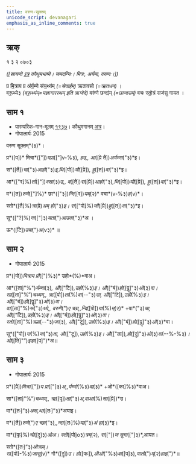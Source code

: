 ```yaml
---
title: वरुण-सूक्तम्  
unicode_script: devanagari  
emphasis_as_inline_comments: true
---   
```


## ऋक्

१ ३ २ ०७०३  

*([सायणो [ऽत्र](https://archive.org/details/SamaVedaSanhitaWithSayanabhashyaVolume1SatyavrataSamasrami1874bis/page/n581&sa=D&ust=1542425956431000) कौथुमभाष्ये। जमदग्निः। मित्रः, अर्यमा, वरुणः।])*

प्र मि॒त्राय प्र अ॑र्य॒म्णे स॑च॒थ्य॑म् *(=सेवार्हम्)* ऋतावसो *(=ऋतधन)* ।  
वरू॒थ्ये३ *(वरू॒थ्य॑म्=यज्ञागारस्थम् इति ऋग्वेदे)* वरु॑णे छन्द्य॑म् *(=छान्दसम्)* वचः  स्तो॒त्रं राज॑सु गायत ।

## साम १

- पारम्परिक-गान-मूलम् [१९३७](https://archive.org/stream/sAmaveda-jaiminIya-paravastu-paramparA-docs/UDAKA%20SAANTHI%20SAAMAANI#page/n1/mode/1up&sa=D&ust=1542425956431000)। कौथुमगानम् [अत्र](https://archive.org/details/SamaVedaSanhitaWithSayanabhashyaVolume1SatyavrataSamasrami1874bis/page/n581&sa=D&ust=1542425956432000)।
- गोपालार्यः 2015  
<div class="audioEmbed" src="https://archive
.org/download/jaiminIya-sAma-gAna-paravastu-tradition-gopAla-2015/varuNa-sUktam-1.mp3"></div>

वरुण सूक्तम्*(३)*।

प्र*([प])* मित्रा*(["])*यप्रा*(["]v-%३)*, हउ,, आ*([प्रे तै])*अर्यम्णा*("३)*इ।

स*([तै])*चा*("३)*आहो*("३)*इ,थि*([पो])*यौ*([प्रे])*, हु*([त])*वा*("३)*इ।

आ*(["र]%)*र्ता*(["])*वसा*(३)*उ,, व*([तै])*रा*([प्रे])*आहो*("३)*,थि*([पो])*यौ*([प्रे])*, हु*([त])*वा*("३)*इ।

व*([त])*रुणे*(["]%)* छा*(["३])*न्दि*([र])*यम्*(२)* वचा*(v-%३)*ह*(v)*।

स्तो*([तै]%)*त्रा*(प्रे)*अम् हो*("३)*इ। रा*(["पो]%)*जौ*([प्रे])*हु*([त])*वा*("३)*इ।

सू*(["?]%)*गा*(["]३)*यता*(")*आउवा*("३)*अ ।

ऊ*([टि])*उपा*(")*अ*(v३)* ॥

## साम २
- गोपालार्यः 2015  
<div class="audioEmbed" src="https://archive
.org/download/jaiminIya-sAma-gAna-paravastu-tradition-gopAla-2015/varuNa-sUktam-2.mp3"></div>

प्र*([पो])*मित्राय प्रौ*(["]%३)* उहो*(%)*वाअ।

आ*([ता]"%")*र्यम्णा*(३)*, औ*(["टि])*,उहो*(%३)*इ। औ*(["बं])*हो*([पॣ]"३)*ओ*(३)*वा।  
सा*([ता]"%”)*चथ्यम्,, ऋ*([पो])*ता*(%)*वा*(--"३)*सा, औ*(["टि])*,उहो*(%३)*इ। औ*(["बं])*हो*([पॣ]"३)*ओ*(३)*वा।  
वा*([ता]"%)*रू*("३)*थ्ये,, वरुणॆ*(")*ए च्छा,,न्दि*([पो])*या*(%)*म्*(२)* +वा*("३)*चा, औ*(["टि])*,उहो*(%३)*इ। औ*(["बं])*हो*([पॣ]"३)*ओ*(३)*वा।  
स्तो*([ता]"%)*त्रम्रा*(--"३)*जा*(३)*, औ*(["टू])*,उहो*(%३)*इ। औ*(["बं])*हो*([पॣ]"३)*ओ*(३)*वा।

सू*(["पो])*गा*(%)*या*("३)*ता, औ*(["टू])*,उहो*(%३)*इ। औ*(["ला])*,हो*([रॄ]"३)*ओ*(३)*वा*(--%-%३)*।  
ओ*([ति]"”)*इडा*([प]")*अ॥

## साम ३
- गोपालार्यः 2015  
<div class="audioEmbed" src="https://archive
.org/download/jaiminIya-sAma-gAna-paravastu-tradition-gopAla-2015/varuNa-sUktam-3.mp3"></div>

प्र*([प्रै])*मित्रा*(["])*य प्रा*(["]३)*अ,,र्यम्णो*(%३)*वा*(३)* +ओ*([का]%३)*वाअ।

सा*([ता]"%”)*चथ्यम्,, ऋ*([पृ])*ता*("३)*अ,वाआ*(%)*सा*([प्रे])*उ।

वा*([तः]”३)*अरू,था*([तः]”३)*अयाइ।

व*([तै])*रुणे*(")*ए च्छा*(”३)*,,न्दा*([तः]%)*या*(”३)*अं हा*(३)*इ।

वा*([फृ]%)*चो*([रॄ]३)*ओअ। स्तो*([पो]o३)*त्रम्*(२)*, रा*(["])*ज सुगा*(["]३)*,आयत।

स्तो*([तः]”३)*ओत्राम्।  
रा*([पो]-%३)*जासू*(v)* गौ*([रॄ])*उ। हो*([फः])*,ऒओ*("%३)*वा*([प]३)*,यातो*(")*म्*(२)*हाइ*(")*॥